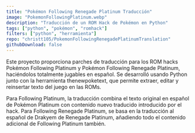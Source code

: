 ```yaml
---
title: "Pokémon Following Renegade Platinum Traducción"
image: "PokemonFollowingPlatinum.webp"
description: "Traducción de un ROM Hack de Pokémon en Python"
tags: ["python", "pokémon", "romhack"]
filters: ["python", "herramienta"]
repo: "christt105/PokemonFollowingRenegadePlatinumTranslation"
githubDownload: false
---
```

Este proyecto proporciona parches de traducción para los ROM hacks Pokémon Following Platinum y Pokémon Following Renegade Platinum, haciéndolos totalmente jugables en español.
Se desarrolló usando Python junto con la herramienta thenewpoketext, que permite extraer, editar y reinsertar texto del juego en las ROMs.

Para Following Platinum, la traducción combina el texto original en español de Pokémon Platinum con contenido nuevo traducido introducido por el hack.
Para Following Renegade Platinum, se basa en la traducción al español de Drakyem de Renegade Platinum, añadiendo todo el contenido adicional de Following Platinum también.

